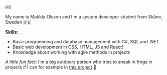 Hi!

My name is Matilda Olsson and I'm a system developer student from Skåne, Sweden 🇸🇪

**Skills:**
- Basic programming and database management with C#, SQL and .NET.
- Basic web development in CSS, HTML, JS and React!
- Knowledge about working with agile methods in projects

*A little fun fact*: I'm a big outdoors person who tries to sneak in frogs in projects if I can for example in [this project](https://github.com/matilda002/FollowTheLight) 🐸
